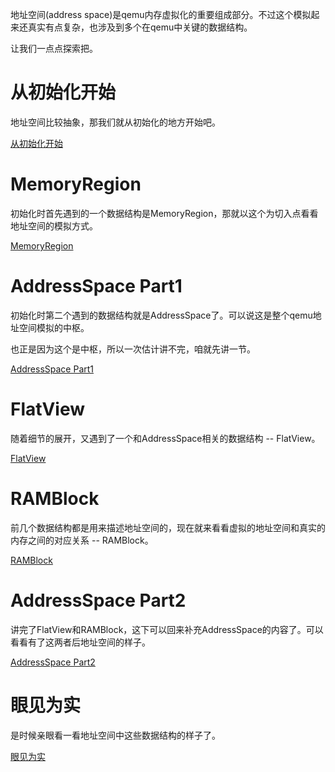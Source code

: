 地址空间(address space)是qemu内存虚拟化的重要组成部分。不过这个模拟起来还真实有点复杂，也涉及到多个在qemu中关键的数据结构。

让我们一点点探索把。

# 从初始化开始

地址空间比较抽象，那我们就从初始化的地方开始吧。

[从初始化开始](/address_space/01-initialization.md)

# MemoryRegion

初始化时首先遇到的一个数据结构是MemoryRegion，那就以这个为切入点看看地址空间的模拟方式。

[MemoryRegion](/address_space/02-MemoryRegion.md)

# AddressSpace Part1

初始化时第二个遇到的数据结构就是AddressSpace了。可以说这是整个qemu地址空间模拟的中枢。

也正是因为这个是中枢，所以一次估计讲不完，咱就先讲一节。

[AddressSpace Part1](/address_space/03-AddressSpace1.md)

# FlatView

随着细节的展开，又遇到了一个和AddressSpace相关的数据结构 -- FlatView。

[FlatView](/address_space/04-FlatView.md)

# RAMBlock

前几个数据结构都是用来描述地址空间的，现在就来看看虚拟的地址空间和真实的内存之间的对应关系 -- RAMBlock。

[RAMBlock](/address_space/05-RAMBlock.md)

# AddressSpace Part2

讲完了FlatView和RAMBlock，这下可以回来补充AddressSpace的内容了。可以看看有了这两者后地址空间的样子。

[AddressSpace Part2](/address_space/06-AddressSpace2.md)

# 眼见为实

是时候亲眼看一看地址空间中这些数据结构的样子了。

[眼见为实](/address_space/07-witness.md)
